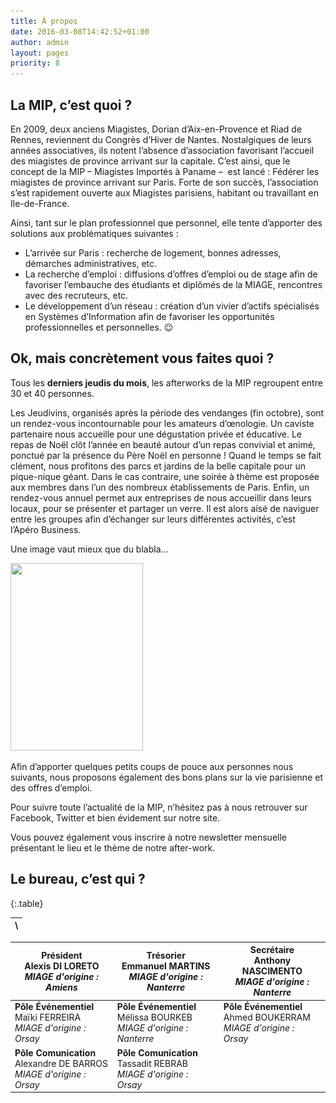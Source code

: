 ```yaml
---
title: À propos
date: 2016-03-08T14:42:52+01:00
author: admin
layout: pages
priority: 8
---
```

## La MIP, c’est quoi ?

En 2009, deux anciens Miagistes, Dorian d’Aix-en-Provence et Riad de Rennes, reviennent du Congrès d’Hiver de Nantes. Nostalgiques de leurs années associatives, ils notent l’absence d’association favorisant l’accueil des miagistes de province arrivant sur la capitale. C’est ainsi, que le concept de la MIP – Miagistes Importés à Paname –  est lancé : Fédérer les miagistes de province arrivant sur Paris. Forte de son succès, l’association s’est rapidement ouverte aux Miagistes parisiens, habitant ou travaillant en Ile-de-France.

Ainsi, tant sur le plan professionnel que personnel, elle tente d’apporter des solutions aux problématiques suivantes :

* L’arrivée sur Paris : recherche de logement, bonnes adresses, démarches administratives, etc.
* La recherche d’emploi : diffusions d’offres d’emploi ou de stage afin de favoriser l’embauche des étudiants et diplômés de la MIAGE, rencontres avec des recruteurs, etc.
* Le développement d’un réseau : création d’un vivier d’actifs spécialisés en Systèmes d’Information afin de favoriser les opportunités professionnelles et personnelles. 😉

## Ok, mais concrètement vous faites quoi ?

Tous les **derniers jeudis du mois**, les afterworks de la MIP regroupent entre 30 et 40 personnes.

Les Jeudivins, organisés après la période des vendanges (fin octobre), sont un rendez-vous incontournable pour les amateurs d’œnologie.
Un caviste partenaire nous accueille pour une dégustation privée et éducative.
Le repas de Noël clôt l’année en beauté autour d’un repas convivial et animé, ponctué par la présence du Père Noël en personne !
Quand le temps se fait clément, nous profitons des parcs et jardins de la belle capitale pour un pique-nique géant.
Dans le cas contraire, une soirée à thème est proposée aux membres dans l’un des nombreux établissements de Paris.
Enfin, un rendez-vous annuel permet aux entreprises de nous accueillir dans leurs locaux, pour se présenter et partager un verre.
Il est alors aisé de naviguer entre les groupes afin d’échanger sur leurs différentes activités, c’est l’Apéro Business.

Une image vaut mieux que du blabla…

<a title="infographie" href="/assets/uploads/2016/03/Infographie-MIP-062016.png" target="_blank" rel="noopener"><img class="alignnone wp-image-3625 size-medium" src="/assets/uploads/2016/03/Infographie-MIP-062016-212x300.png" width="212" height="300" srcset="/assets/uploads/2016/03/Infographie-MIP-062016-212x300.png 212w, /assets/uploads/2016/03/Infographie-MIP-062016-768x1086.png 768w, /assets/uploads/2016/03/Infographie-MIP-062016-724x1024.png 724w" sizes="(max-width: 212px) 100vw, 212px" /></a>

Afin d’apporter quelques petits coups de pouce aux personnes nous suivants, nous proposons également des bons plans sur la
vie parisienne et des offres d’emploi.

Pour suivre toute l’actualité de la MIP, n’hésitez pas à nous retrouver sur Facebook, Twitter et bien évidement sur notre site.

Vous pouvez également vous inscrire à notre newsletter mensuelle présentant le lieu et le thème de notre after-work.

## Le bureau, c’est qui ?

{:.table}

| \     |
| ----- |

| **Président**<br>Alexis DI LORETO<br>*MIAGE d'origine : Amiens*<br>       | **Trésorier**<br>Emmanuel MARTINS<br>*MIAGE d'origine : Nanterre*        | **Secrétaire**<br>Anthony NASCIMENTO<br>*MIAGE d'origine : Nanterre*  |
| ------------------------------------------------------------------------- | ------------------------------------------------------------------------ | --------------------------------------------------------------------- |
| **Pôle Événementiel**<br>Maïki FERREIRA<br>*MIAGE d'origine : Orsay*      | **Pôle Événementiel**<br>Mélissa BOURKEB<br>*MIAGE d'origine : Nanterre* | **Pôle Événementiel**<br>Ahmed BOUKERRAM<br>*MIAGE d'origine : Orsay* |
| **Pôle Comunication**<br>Alexandre DE BARROS<br>*MIAGE d'origine : Orsay* | **Pôle Comunication**<br>Tassadit REBRAB<br>*MIAGE d'origine : Orsay*    |                                                                       |